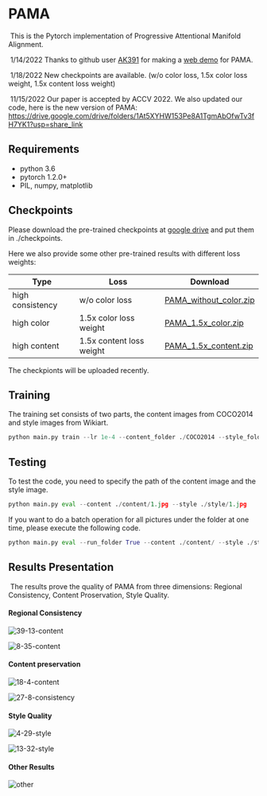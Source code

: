 PAMA
================
​		This is the Pytorch implementation of Progressive Attentional Manifold Alignment.

​		1/14/2022 Thanks to github user [AK391](https://github.com/AK391) for making a [web demo](https://huggingface.co/spaces/akhaliq/PAMA) for PAMA.

​		1/18/2022 New checkpoints are available. (w/o color loss, 1.5x color loss weight, 1.5x content loss weight)

​	  11/15/2022 Our paper is accepted by ACCV 2022. We also updated our code, here is the new version of PAMA: https://drive.google.com/drive/folders/1At5XYHW153Pe8A1TgmAbOfwTv3fH7YK1?usp=share_link


## Requirements

* python 3.6
* pytorch 1.2.0+
* PIL, numpy, matplotlib

## Checkpoints

Please download the pre-trained checkpoints at [google drive](https://drive.google.com/file/d/1rPB_qnelVVSad6CtadmhRFi0PMI_RKdy/view?usp=sharing) and put them in ./checkpoints. 

Here we also provide some other pre-trained results with different loss weights:

| Type             | Loss            | Download             |
| ---------------- | --------------- | -------------------- |
| high consistency | w/o color loss  | [PAMA_without_color.zip](https://drive.google.com/file/d/1IrggOiutiZceJCrEb24cLnBjeA5I3N1D/view?usp=sharing) |
| high color       | 1.5x color loss weight | [PAMA_1.5x_color.zip](https://drive.google.com/file/d/1HXet2u_zk2QCVM_z5Llg2bcfvvndabtt/view?usp=sharing)       |
| high content     | 1.5x content loss weight | [PAMA_1.5x_content.zip](https://drive.google.com/file/d/13m7Lb9xwfG_DVOesuG9PyxDHG4SwqlNt/view?usp=sharing)     |

The checkpionts will be uploaded recently.

## Training

The training set consists of two parts, the content images from COCO2014 and style images from Wikiart.

```python
python main.py train --lr 1e-4 --content_folder ./COCO2014 --style_folder ./Wikiart
```

## Testing

To test the code, you need to specify the path of the content image and the style image. 

```python
python main.py eval --content ./content/1.jpg --style ./style/1.jpg
```

If you want to do a batch operation for all pictures under the folder at one time, please execute the following code.

```python
python main.py eval --run_folder True --content ./content/ --style ./style/
```


## Results Presentation

​		The results prove the quality of PAMA from three dimensions: Regional Consistency, Content Proservation, Style Quality.  



#### Regional Consistency

![39-13-content](./README.assets/39-13-content.png)

![8-35-content](./README.assets/8-35-content-8074538.png)

#### Content preservation

![18-4-content](./README.assets/18-4-content.png)

![27-8-consistency](./README.assets/27-8-consistency-8074642.png)

#### Style Quality

![4-29-style](./README.assets/4-29-style.png)

![13-32-style](./README.assets/13-32-style.png)

#### Other Results

![other](./README.assets/other.png)

